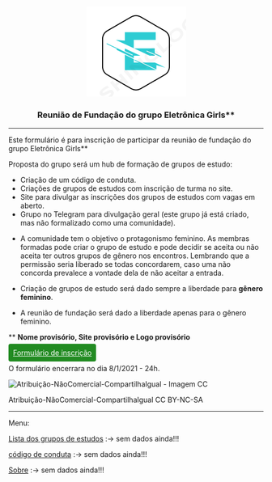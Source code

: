 <div style="text-align:center;">
<img src="./favicon.ico" alt="Logo">
  <h3>Reunião de Fundação do grupo Eletrônica Girls**</h3>
</div>

---

Este formulário é para inscrição de participar da reunião de fundação do grupo Eletrônica Girls**

Proposta do grupo será um hub de formação de grupos de estudo:

- Criação de um código de conduta.
- Criações de grupos de estudos com inscrição de turma no site.
- Site para divulgar as inscrições dos grupos de estudos com vagas em aberto.
- Grupo no Telegram para divulgação geral (este grupo já está criado, mas não formalizado como uma comunidade).

* A comunidade tem o objetivo o protagonismo feminino. As membras formadas pode criar o grupo de estudo e pode decidir se aceita ou não aceita ter outros grupos de gênero nos encontros. Lembrando que a permissão seria liberado se todas concordarem, caso uma não concorda prevalece a vontade dela de não aceitar a entrada.

* Criação de grupos de estudo será dado sempre a liberdade para **gênero feminino**.

* A reunião de fundação será dado a liberdade apenas para o gênero feminino.

** **Nome provisório, Site provisório e Logo provisório**

<a style="size: 32; Background: #228B22; color: #fff; padding: 9px; border-radius: 4px;" href="https://forms.gle/SDPHqSZyyVhVXfG67">Formulário de inscrição</a>



O formulário encerrara no dia 8/1/2021 - 24h.

![Atribuição-NãoComercial-CompartilhaIgual - Imagem CC](https://licensebuttons.net/l/by-nc-sa/3.0/88x31.png)

Atribuição-NãoComercial-CompartilhaIgual
CC BY-NC-SA

 ---
 Menu: 

[Lista dos grupos de estudos](https://eletronicagirls.github.io/grupos-estudos/) :-> sem dados ainda!!!

[código de conduta](https://github.com/eletronicagirls/codigo-conduta/) :-> sem dados ainda!!!

[Sobre](https://eletronicagirls.github.io/sobre/) :-> sem dados ainda!!!

